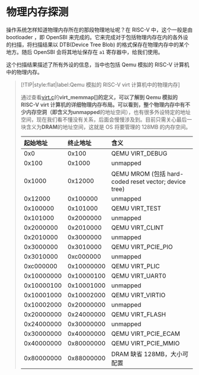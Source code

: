 # 物理内存探测

操作系统怎样知道物理内存所在的那段物理地址呢？在 RISC-V 中，这个一般是由 bootloader ，即 OpenSBI 来完成的。它来完成对于包括物理内存在内的各外设的扫描，将扫描结果以 DTB\(Device Tree Blob\) 的格式保存在物理内存中的某个地方。随后 OpenSBI 会将其地址保存在 `a1` 寄存器中，给我们使用。

这个扫描结果描述了所有外设的信息，当中也包括 Qemu 模拟的 RISC-V 计算机中的物理内存。

> \[!TIP\|style:flat\|label:Qemu 模拟的 RISC-V virt 计算机中的物理内存\]
>
> 通过查看[virt.c](https://github.com/qemu/qemu/blob/master/hw/riscv/virt.c)的**virt\_memmap\[\]**的定义，可以了解到 Qemu 模拟的 RISC-V virt 计算机的详细物理内存布局。可以看到，整个物理内存中有不少内存空洞（即含义为**unmapped**的地址空间），也有很多外设特定的地址空间，现在我们看不懂没有关系，后面会慢慢涉及到。目前只需关心最后一块含义为**DRAM**的地址空间，这就是 OS 将要管理的 128MB 的内存空间。
>
> | 起始地址 | 终止地址 | 含义 |
> | :--- | :--- | :--- |
> | 0x0 | 0x100 | QEMU VIRT\_DEBUG |
> | 0x100 | 0x1000 | unmapped |
> | 0x1000 | 0x12000 | QEMU MROM \(包括 hard-coded reset vector; device tree\) |
> | 0x12000 | 0x100000 | unmapped |
> | 0x100000 | 0x101000 | QEMU VIRT\_TEST |
> | 0x101000 | 0x2000000 | unmapped |
> | 0x2000000 | 0x2010000 | QEMU VIRT\_CLINT |
> | 0x2010000 | 0x3000000 | unmapped |
> | 0x3000000 | 0x3010000 | QEMU VIRT\_PCIE\_PIO |
> | 0x3010000 | 0xc000000 | unmapped |
> | 0xc000000 | 0x10000000 | QEMU VIRT\_PLIC |
> | 0x10000000 | 0x10000100 | QEMU VIRT\_UART0 |
> | 0x10000100 | 0x10001000 | unmapped |
> | 0x10001000 | 0x10002000 | QEMU VIRT\_VIRTIO |
> | 0x10002000 | 0x20000000 | unmapped |
> | 0x20000000 | 0x24000000 | QEMU VIRT\_FLASH |
> | 0x24000000 | 0x30000000 | unmapped |
> | 0x30000000 | 0x40000000 | QEMU VIRT\_PCIE\_ECAM |
> | 0x40000000 | 0x80000000 | QEMU VIRT\_PCIE\_MMIO |
> | 0x80000000 | 0x88000000 | DRAM 缺省 128MB，大小可配置 |


